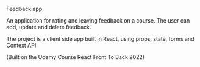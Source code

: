 Feedback app

An application for rating and leaving feedback on a course. The user can add, update and delete feedback.

The project is a client side app built in React,
using props, state, forms and Context API

(Built on the Udemy Course React Front To Back 2022)
